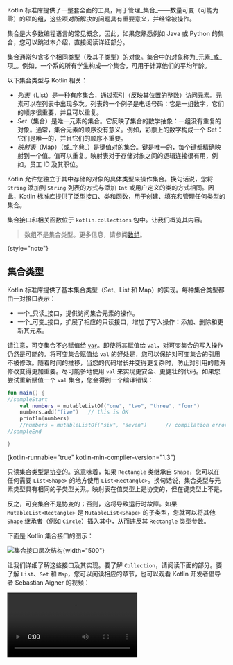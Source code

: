 [//]: # (title: 集合概览)

Kotlin 标准库提供了一整套全面的工具，用于管理_集合_——数量可变（可能为零）的项的组，这些项对所解决的问题具有重要意义，并经常被操作。

集合是大多数编程语言的常见概念，因此，如果您熟悉例如 Java 或 Python 的集合，您可以跳过本介绍，直接阅读详细部分。

集合通常包含多个相同类型（及其子类型）的对象。集合中的对象称为_元素_或_项_。例如，一个系的所有学生构成一个集合，可用于计算他们的平均年龄。

以下集合类型与 Kotlin 相关：

*   _列表_（List）是一种有序集合，通过索引（反映其位置的整数）访问元素。元素可以在列表中出现多次。列表的一个例子是电话号码：它是一组数字，它们的顺序很重要，并且可以重复。
*   _Set_（集合）是唯一元素的集合。它反映了集合的数学抽象：一组没有重复的对象。通常，集合元素的顺序没有意义。例如，彩票上的数字构成一个 Set：它们是唯一的，并且它们的顺序不重要。
*   _映射表_（Map）（或_字典_）是键值对的集合。键是唯一的，每个键都精确映射到一个值。值可以重复。映射表对于存储对象之间的逻辑连接很有用，例如，员工 ID 及其职位。

Kotlin 允许您独立于其中存储的对象的具体类型来操作集合。换句话说，您将 `String` 添加到 `String` 列表的方式与添加 `Int` 或用户定义的类的方式相同。因此，Kotlin 标准库提供了泛型接口、类和函数，用于创建、填充和管理任何类型的集合。

集合接口和相关函数位于 `kotlin.collections` 包中。让我们概览其内容。

> 数组不是集合类型。更多信息，请参阅[数组](arrays.md)。
>
{style="note"}

## 集合类型

Kotlin 标准库提供了基本集合类型（Set、List 和 Map）的实现。每种集合类型都由一对接口表示：

*   一个_只读_接口，提供访问集合元素的操作。
*   一个_可变_接口，扩展了相应的只读接口，增加了写入操作：添加、删除和更新其元素。

请注意，可变集合不必赋值给 [`var`](basic-syntax.md#variables)。即使将其赋值给 `val`，对可变集合的写入操作仍然是可能的。将可变集合赋值给 `val` 的好处是，您可以保护对可变集合的引用不被修改。随着时间的推移，当您的代码增长并变得更复杂时，防止对引用的意外修改变得更加重要。尽可能多地使用 `val` 来实现更安全、更健壮的代码。如果您尝试重新赋值一个 `val` 集合，您会得到一个编译错误：

```kotlin
fun main() {
//sampleStart
    val numbers = mutableListOf("one", "two", "three", "four")
    numbers.add("five")   // this is OK
    println(numbers)
    //numbers = mutableListOf("six", "seven")      // compilation error
//sampleEnd

}
```
{kotlin-runnable="true" kotlin-min-compiler-version="1.3"}

只读集合类型是[协变](generics.md#variance)的。这意味着，如果 `Rectangle` 类继承自 `Shape`，您可以在任何需要 `List<Shape>` 的地方使用 `List<Rectangle>`。换句话说，集合类型与元素类型具有相同的子类型关系。映射表在值类型上是协变的，但在键类型上不是。

反之，可变集合不是协变的；否则，这将导致运行时故障。如果 `MutableList<Rectangle>` 是 `MutableList<Shape>` 的子类型，您就可以将其他 `Shape` 继承者（例如 `Circle`）插入其中，从而违反其 `Rectangle` 类型参数。

下面是 Kotlin 集合接口的图示：

![集合接口层次结构](collections-diagram.png){width="500"}

让我们详细了解这些接口及其实现。要了解 `Collection`，请阅读下面的部分。要了解 `List`、`Set` 和 `Map`，您可以阅读相应的章节，也可以观看 Kotlin 开发者倡导者 Sebastian Aigner 的视频：

<video src="https://www.youtube.com/v/F8jj7e-_jFA" title="Kotlin 集合概览"/>

### Collection

[`Collection<T>`](https://kotlinlang.org/api/latest/jvm/stdlib/kotlin.collections/-collection/index.html) 是集合层次结构的根。此接口表示只读集合的共同行为：获取大小、检查项成员资格等。`Collection` 继承自 `Iterable<T>` 接口，该接口定义了迭代元素的操作。您可以将 `Collection` 用作适用于不同集合类型的函数的参数。对于更具体的用例，请使用 `Collection` 的继承者：[`List`](https://kotlinlang.org/api/latest/jvm/stdlib/kotlin.collections/-list/index.html) 和 [`Set`](https://kotlinlang.org/api/latest/jvm/stdlib/kotlin.collections/-set/index.html)。

```kotlin
fun printAll(strings: Collection<String>) {
    for(s in strings) print("$s ")
    println()
}
    
fun main() {
    val stringList = listOf("one", "two", "one")
    printAll(stringList)
    
    val stringSet = setOf("one", "two", "three")
    printAll(stringSet)
}
```
{kotlin-runnable="true" kotlin-min-compiler-version="1.3"}

[`MutableCollection<T>`](https://kotlinlang.org/api/latest/jvm/stdlib/kotlin.collections/-mutable-collection/index.html) 是一个 `Collection`，支持写入操作，例如 `add` 和 `remove`。

```kotlin
fun List<String>.getShortWordsTo(shortWords: MutableList<String>, maxLength: Int) {
    this.filterTo(shortWords) { it.length <= maxLength }
    // throwing away the articles
    val articles = setOf("a", "A", "an", "An", "the", "The")
    shortWords -= articles
}

fun main() {
    val words = "A long time ago in a galaxy far far away".split(" ")
    val shortWords = mutableListOf<String>()
    words.getShortWordsTo(shortWords, 3)
    println(shortWords)
}
```
{kotlin-runnable="true" kotlin-min-compiler-version="1.3"}

### List

[`List<T>`](https://kotlinlang.org/api/latest/jvm/stdlib/kotlin.collections/-list/index.html) 以指定顺序存储元素，并提供对它们的索引访问。索引从零开始——第一个元素的索引——并到 `lastIndex`，即 `(list.size - 1)`。

```kotlin
fun main() {
//sampleStart
    val numbers = listOf("one", "two", "three", "four")
    println("Number of elements: ${numbers.size}")
    println("Third element: ${numbers.get(2)}")
    println("Fourth element: ${numbers[3]}")
    println("Index of element \"two\" ${numbers.indexOf("two")}")
//sampleEnd
}
```
{kotlin-runnable="true" kotlin-min-compiler-version="1.3"}

列表元素（包括 null）可以重复：一个列表可以包含任意数量的相同对象或单个对象的出现。如果两个列表具有相同的大小并且在相同位置上包含[结构相等](equality.md#structural-equality)的元素，则它们被认为是相等的。

```kotlin
data class Person(var name: String, var age: Int)

fun main() {
//sampleStart
    val bob = Person("Bob", 31)
    val people = listOf(Person("Adam", 20), bob, bob)
    val people2 = listOf(Person("Adam", 20), Person("Bob", 31), bob)
    println(people == people2)
    bob.age = 32
    println(people == people2)
//sampleEnd
}
```
{kotlin-runnable="true" kotlin-min-compiler-version="1.3"}

[`MutableList<T>`](https://kotlinlang.org/api/latest/jvm/stdlib/kotlin.collections/-mutable-list/index.html) 是一个 `List`，具有列表特定的写入操作，例如，在特定位置添加或删除元素。

```kotlin
fun main() {
//sampleStart
    val numbers = mutableListOf(1, 2, 3, 4)
    numbers.add(5)
    numbers.removeAt(1)
    numbers[0] = 0
    numbers.shuffle()
    println(numbers)
//sampleEnd
}
```
{kotlin-runnable="true" kotlin-min-compiler-version="1.3"}

如您所见，在某些方面，列表与数组非常相似。然而，有一个重要的区别：数组的大小在初始化时定义且永不改变；反之，列表没有预定义的大小；列表的大小可以作为写入操作（添加、更新或删除元素）的结果而改变。

在 Kotlin 中，`MutableList` 的默认实现是 [`ArrayList`](https://kotlinlang.org/api/latest/jvm/stdlib/kotlin.collections/-array-list/index.html)，您可以将其视为一个可变大小数组。

### Set

[`Set<T>`](https://kotlinlang.org/api/latest/jvm/stdlib/kotlin.collections/-set/index.html) 存储唯一元素；它们的顺序通常是未定义的。`null` 元素也是唯一的：一个 `Set` 只能包含一个 `null`。如果两个 Set 具有相同的大小，并且一个 Set 的每个元素在另一个 Set 中都有一个相等的元素，则它们是相等的。

```kotlin
fun main() {
//sampleStart
    val numbers = setOf(1, 2, 3, 4)
    println("Number of elements: ${numbers.size}")
    if (numbers.contains(1)) println("1 is in the set")

    val numbersBackwards = setOf(4, 3, 2, 1)
    println("The sets are equal: ${numbers == numbersBackwards}")
//sampleEnd
}
```
{kotlin-runnable="true" kotlin-min-compiler-version="1.3"}

[`MutableSet`](https://kotlinlang.org/api/latest/jvm/stdlib/kotlin.collections/-mutable-set/index.html) 是一个 `Set`，支持来自 `MutableCollection` 的写入操作。

`MutableSet` 的默认实现——[`LinkedHashSet`](https://kotlinlang.org/api/latest/jvm/stdlib/kotlin.collections/-linked-hash-set/index.html)——保留了元素的插入顺序。因此，依赖于顺序的函数（例如 `first()` 或 `last()`）在此类 Set 上返回可预测的结果。

```kotlin
fun main() {
//sampleStart
    val numbers = setOf(1, 2, 3, 4)  // LinkedHashSet is the default implementation
    val numbersBackwards = setOf(4, 3, 2, 1)
    
    println(numbers.first() == numbersBackwards.first())
    println(numbers.first() == numbersBackwards.last())
//sampleEnd
}
```
{kotlin-runnable="true" kotlin-min-compiler-version="1.3"}

另一种实现——[`HashSet`](https://kotlinlang.org/api/latest/jvm/stdlib/kotlin.collections/-hash-set/index.html)——不对元素顺序作任何保证，因此对其调用此类函数会返回不可预测的结果。然而，`HashSet` 存储相同数量的元素需要更少的内存。

### Map

[`Map<K, V>`](https://kotlinlang.org/api/latest/jvm/stdlib/kotlin.collections/-map/index.html) 不是 `Collection` 接口的继承者；然而，它也是 Kotlin 集合类型。一个 `Map` 存储_键值对_（或_条目_）；键是唯一的，但不同的键可以与相同的值配对。`Map` 接口提供了特定函数，例如通过键访问值、搜索键和值等。

```kotlin
fun main() {
//sampleStart
    val numbersMap = mapOf("key1" to 1, "key2" to 2, "key3" to 3, "key4" to 1)
    
    println("All keys: ${numbersMap.keys}")
    println("All values: ${numbersMap.values}")
    if ("key2" in numbersMap) println("Value by key \"key2\": ${numbersMap["key2"]}")    
    if (1 in numbersMap.values) println("The value 1 is in the map")
    if (numbersMap.containsValue(1)) println("The value 1 is in the map") // same as previous
//sampleEnd
}
```
{kotlin-runnable="true" kotlin-min-compiler-version="1.3"}

包含相同键值对的两个映射表是相等的，无论键值对的顺序如何。

```kotlin
fun main() {
//sampleStart
    val numbersMap = mapOf("key1" to 1, "key2" to 2, "key3" to 3, "key4" to 1)    
    val anotherMap = mapOf("key2" to 2, "key1" to 1, "key4" to 1, "key3" to 3)
    
    println("The maps are equal: ${numbersMap == anotherMap}")
//sampleEnd
}
```
{kotlin-runnable="true" kotlin-min-compiler-version="1.3"}

[`MutableMap`](https://kotlinlang.org/api/latest/jvm/stdlib/kotlin.collections/-mutable-map/index.html) 是一个 `Map`，支持映射表写入操作，例如，您可以添加新的键值对或更新与给定键关联的值。

```kotlin
fun main() {
//sampleStart
    val numbersMap = mutableMapOf("one" to 1, "two" to 2)
    numbersMap.put("three", 3)
    numbersMap["one"] = 11

    println(numbersMap)
//sampleEnd
}
```
{kotlin-runnable="true" kotlin-min-compiler-version="1.3"}

`MutableMap` 的默认实现——[`LinkedHashMap`](https://kotlinlang.org/api/latest/jvm/stdlib/kotlin.collections/-linked-hash-map/index.html)——在迭代映射表时保留元素的插入顺序。反之，另一种实现——[`HashMap`](https://kotlinlang.org/api/latest/jvm/stdlib/kotlin.collections/-hash-map/index.html)——不对元素顺序作任何保证。

### ArrayDeque

[`ArrayDeque<T>`](https://kotlinlang.org/api/latest/jvm/stdlib/kotlin.collections/-array-deque/) 是双端队列的一种实现，它允许您在队列的开头或末尾添加或移除元素。因此，`ArrayDeque` 在 Kotlin 中也同时扮演栈（Stack）和队列（Queue）数据结构的角色。在底层，`ArrayDeque` 是使用可变大小数组实现的，该数组在需要时自动调整大小：

```kotlin
fun main() {
    val deque = ArrayDeque(listOf(1, 2, 3))

    deque.addFirst(0)
    deque.addLast(4)
    println(deque) // [0, 1, 2, 3, 4]

    println(deque.first()) // 0
    println(deque.last()) // 4

    deque.removeFirst()
    deque.removeLast()
    println(deque) // [1, 2, 3]
}
```
{kotlin-runnable="true" kotlin-min-compiler-version="1.4"}